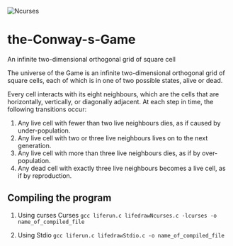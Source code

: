 
![Ncurses](https://media.giphy.com/media/d8EX2QNCVhqf07msld/giphy.gif)


# the-Conway-s-Game
An infinite two-dimensional orthogonal grid of square cell


The universe of the Game is an infinite two-dimensional orthogonal grid of square cells, each of which is in one of two possible states, alive or dead. 

Every cell interacts with its eight neighbours, which are the cells that are horizontally, vertically, or diagonally adjacent. At each step in time, the following transitions occur: 

1. Any live cell with fewer than two live neighbours dies, as if caused by under-population. 
2. Any live cell with two or three live neighbours lives on to the next generation. 
3. Any live cell with more than three live neighbours dies, as if by over-population. 
4. Any dead cell with exactly three live neighbours becomes a live cell, as if by reproduction.


## Compiling the program
1. Using curses Curses
  `gcc liferun.c lifedrawNcurses.c -lcurses -o name_of_compiled_file`
 
2. Using Stdio
  `gcc liferun.c lifedrawStdio.c -o name_of_compiled_file`


